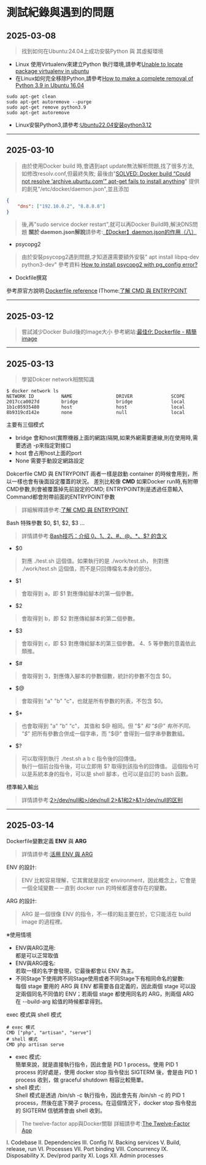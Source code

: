 測試紀錄與遇到的問題
===


## 2025-03-08
> 找到如何在Ubuntu:24.04上成功安裝Python 與 其虛擬環境
- Linux 使用Virtualenv來建立Python 執行環境,請參考[Unable to locate package virtualenv in ubuntu](https://stackoverflow.com/questions/28256891/unable-to-locate-package-virtualenv-in-ubuntu-13-on-a-virtual-machine)
- 在Linux如何完全移除Python,請參考[How to make a complete removal of Python 3.9 in Ubuntu 16.04](https://askubuntu.com/questions/1292504/how-to-make-a-complete-removal-of-python-3-9-in-ubuntu-16-04)

```shell{.line-numbers}
sudo apt-get clean
sudo apt-get autoremove --purge
sudo apt-get remove python3.9
sudo apt-get autoremove
```
- Linux安裝Python3,請參考:[Ubuntu22.04安装python3.12](https://blog.csdn.net/qq_39656068/article/details/137819957)
---

## 2025-03-10 
>由於使用Docker build 時,會遇到apt update無法解析問題,找了很多方法,如修改resolv.conf,但最終失敗;
最後由"[SOLVED: Docker build “Could not resolve ‘archive.ubuntu.com’” apt-get fails to install anything](https://medium.com/@faithfulanere/solved-docker-build-could-not-resolve-archive-ubuntu-com-apt-get-fails-to-install-anything-9ea4dfdcdcf2)"
提供的創見"/etc/docker/daemon.json",並且添加
```json
{
    "dns": ["192.10.0.2", "8.8.8.8"]
}
```
> 後,再"sudo service docker restart",就可以再Docker Build時,解決DNS問題
**關於 daemon.json解說**請參考:[【Docker】daemon.json的作用（八）](https://blog.csdn.net/u013948858/article/details/79974796)
- psycopg2 
> 由於安裝psycopg2遇到問題,才知道還需要額外安裝" apt install libpq-dev python3-dev"
參考資料:[How to install psycopg2 with pg_config error?](https://stackoverflow.com/questions/35104097/how-to-install-psycopg2-with-pg-config-error)

- Dockfile撰寫

參考原官方說明:[Dockerfile reference](https://docs.docker.com/reference/dockerfile/#run)
IThome:[了解 CMD 與 ENTRYPOINT](https://ithelp.ithome.com.tw/articles/10250988)

---





## 2025-03-12
>嘗試減少Docker Build後的Image大小
參考網站:[最佳化 Dockerfile - 精簡 image](https://ithelp.ithome.com.tw/articles/10246952)


---
## 2025-03-13

>學習Dokcer network相關知識

```shell
$ docker network ls
NETWORK ID          NAME                DRIVER              SCOPE
2017cca0027d        bridge              bridge              local
1b1c05935480        host                host                local
8b9319cd142e        none                null                local
```
主要有三個模式
- bridge 會和host(實際機器上面的網路)隔開,如果外網需要連線,則在使用時,需要透過 -p來指定對接口
- host 會占用host上面的port
- None 需要手動設定網路設定


Dokcerfile
CMD 與 ENTRYPOINT
兩者一樣是啟動 container 的時候會用到，所以一樣也會有後面設定覆蓋的狀況。
差別比較像 **CMD** 如果Docker run時,有附帶CMD參數,則會被覆蓋掉先前設定的CMD;
ENTRYPOINT則是透過任意輸入Command都會附帶前面的ENTRYPOINT參數

> 詳細解釋請參考:[了解 CMD 與 ENTRYPOINT](https://ithelp.ithome.com.tw/articles/10250988)     

Bash 特殊參數 $0, $1, $2, $3 ...
>詳情請參考:[Bash技巧：介绍 $0、$1、$2、$#、$@、$*、$? 的含义](https://segmentfault.com/a/1190000021435389)
- $0
>對應 ./test.sh 這個值。如果執行的是 ./work/test.sh， 則對應 ./work/test.sh 這個值，而不是只回傳檔名本身的部分。
- $1
>會取得到 a，即 $1 對應傳給腳本的第一個參數。
- $2
>會取得到 b，即 $2 對應傳給腳本的第二個參數。
- $3
>會取得到 c，即 $3 對應傳給腳本的第三個參數。 $4、$5 等參數的意義依此類推。
- $#
>會取得到 3，對應傳入腳本的參數個數，統計的參數不包含 $0。
- $@
>會取得到 "a" "b" "c"，也就是所有參數的列表，不包含 $0。
- $*
> 也會取得到 "a" "b" "c"， 其值和 $@ 相同。但 "$*" 和 "$@" 有所不同。
> "$*" 把所有參數合併成一個字串，而 "$@" 會得到一個字串參數數組。
- $?  
>可以取得到執行 ./test.sh a b c 指令後的回傳值。  
>執行一個前台指令後，可以立即用 $? 取得到該指令的回傳值。
>這個指令可以是系統本身的指令，可以是 shell 腳本，也可以是自訂的 bash 函數。

標準輸入輸出
>詳情請參考:[2>/dev/null和>/dev/null 2>&1和2>&1>/dev/null的区别](https://blog.csdn.net/longgeaisisi/article/details/90519690)
---

## 2025-03-14

Dockerfile變數定義 **ENV** 與 **ARG**
>詳情請參考:[活用 ENV 與 ARG](https://ithelp.ithome.com.tw/articles/10251549)

ENV 的設計:
>ENV 比較容易理解，它其實就是設定 environment，因此概念上，它會是一個全域變數－－直到 docker run 的時候都還會存在的變數。

ARG 的設計:
>ARG 是一個很像 ENV 的指令，不一樣的點主要在於，它只能活在 build image 的過程裡。

※使用情境
- ENV與ARG混用:  
都是可以正常取值
- ENV與ARG撞名:  
若取一樣的名字會發現，它最後都會以 ENV 為主。
- 不同Stage下使用跨不同Stage使用或者不同Stage下有相同命名的變數:  
每個 stage 要用的 ARG 與 ENV 都需要各自定義的，因此兩個 stage 可以設定兩個同名不同值的 ENV；若兩個 stage 都使用同名的 ARG，則兩個 ARG 在 --build-arg 給值的時候都拿得到。


  
exec 模式與 shell 模式
```shell
# exec 模式
CMD ["php", "artisan", "serve"]
# shell 模式
CMD php artisan serve
```
- exec 模式:  
簡單來說，就是直接執行指令，因此會是 PID 1 process。使用 PID 1 process 的好處是，使用 docker stop 指令發出 SIGTERM 後，會是由 PID 1 process 收到，做 graceful shutdown 相容比較簡單。
- shell 模式:  
Shell 模式是透過 /bin/sh -c 執行指令，因此會先有 /bin/sh -c 的 PID 1 process，然後在底下開子 process。在這個情況下，docker stop 指令發出的 SIGTERM 信號將會由 shell 收到。


> The twelve-factor app與Docker關聯
詳細請參考:[The Twelve-Factor App](https://ithelp.ithome.com.tw/articles/10253303)

I. Codebase
II. Dependencies
III. Config
IV. Backing services
V. Build, release, run
VI. Processes
VII. Port binding
VIII. Concurrency
IX. Disposability
X. Dev/prod parity
XI. Logs
XII. Admin processes